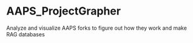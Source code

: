 # AAPS_ProjectGrapher
Analyze and visualize AAPS forks to figure out how they work and make RAG databases
